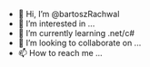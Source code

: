 - 👋 Hi, I’m @bartoszRachwal  
- 👀 I’m interested in ...
- 🌱 I’m currently learning .net/c#
- 💞️ I’m looking to collaborate on ...
- 📫 How to reach me ...

<!---
bartekr90/bartekr90 is a ✨ special ✨ repository because its `README.md` (this file) appears on your GitHub profile.
You can click the Preview link to take a look at your changes.
--->
